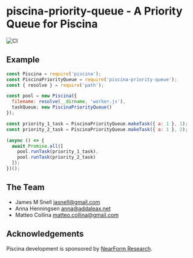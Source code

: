 # piscina-priority-queue - A Priority Queue for Piscina

![CI](https://github.com/jasnell/piscina/workflows/CI/badge.svg)

## Example

```js
const Piscina = require('piscina');
const PiscinaPriorityQueue = require('piscina-priority-queue');
const { resolve } = require('path');

const pool = new Piscina({
  filename: resolve(__dirname, 'worker.js'),
  taskQueue; new PiscinaPriorityQueue()
});

const priority_1_task = PiscinaPriorityQueue.makeTask({ a: 1 }, 1);
const priority_2_task = PiscinaPriorityQueue.makeTask({ a: 1 }, 2);

(async () => {
  await Promise.all([
    pool.runTask(priority_1_task),
    pool.runTask(priority_2_task)
  ]);
})();
```

## The Team

* James M Snell <jasnell@gmail.com>
* Anna Henningsen <anna@addaleax.net>
* Matteo Collina <matteo.collina@gmail.com>

## Acknowledgements

Piscina development is sponsored by [NearForm Research][].

[NearForm Research]: https://www.nearform.com/research/
